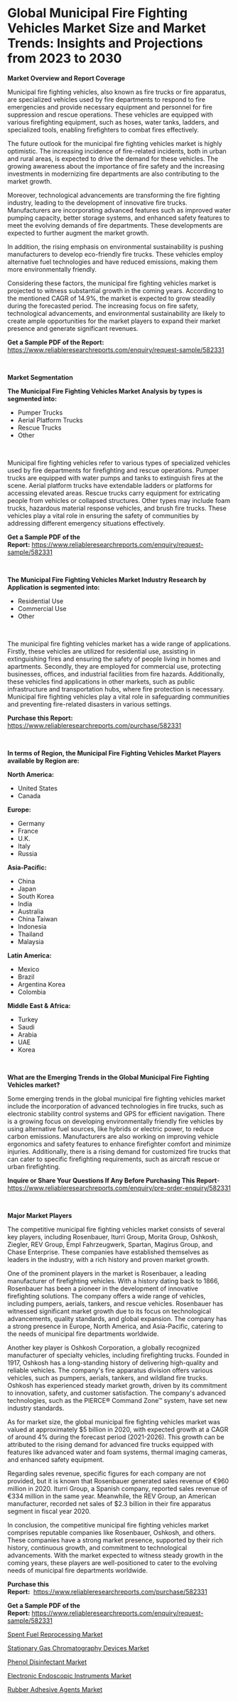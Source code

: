 <p><h1>Global Municipal Fire Fighting Vehicles Market Size and Market Trends: Insights and Projections from 2023 to 2030</h1></p><p><strong>Market Overview and Report Coverage</strong></p>
<p><p>Municipal fire fighting vehicles, also known as fire trucks or fire apparatus, are specialized vehicles used by fire departments to respond to fire emergencies and provide necessary equipment and personnel for fire suppression and rescue operations. These vehicles are equipped with various firefighting equipment, such as hoses, water tanks, ladders, and specialized tools, enabling firefighters to combat fires effectively.</p><p>The future outlook for the municipal fire fighting vehicles market is highly optimistic. The increasing incidence of fire-related incidents, both in urban and rural areas, is expected to drive the demand for these vehicles. The growing awareness about the importance of fire safety and the increasing investments in modernizing fire departments are also contributing to the market growth.</p><p>Moreover, technological advancements are transforming the fire fighting industry, leading to the development of innovative fire trucks. Manufacturers are incorporating advanced features such as improved water pumping capacity, better storage systems, and enhanced safety features to meet the evolving demands of fire departments. These developments are expected to further augment the market growth.</p><p>In addition, the rising emphasis on environmental sustainability is pushing manufacturers to develop eco-friendly fire trucks. These vehicles employ alternative fuel technologies and have reduced emissions, making them more environmentally friendly.</p><p>Considering these factors, the municipal fire fighting vehicles market is projected to witness substantial growth in the coming years. According to the mentioned CAGR of 14.9%, the market is expected to grow steadily during the forecasted period. The increasing focus on fire safety, technological advancements, and environmental sustainability are likely to create ample opportunities for the market players to expand their market presence and generate significant revenues.</p></p>
<p><strong>Get a Sample PDF of the Report:</strong> <a href="https://www.reliableresearchreports.com/enquiry/request-sample/582331">https://www.reliableresearchreports.com/enquiry/request-sample/582331</a></p>
<p>&nbsp;</p>
<p><strong>Market Segmentation</strong></p>
<p><strong>The Municipal Fire Fighting Vehicles Market Analysis by types is segmented into:</strong></p>
<p><ul><li>Pumper Trucks</li><li>Aerial Platform Trucks</li><li>Rescue Trucks</li><li>Other</li></ul></p>
<p>&nbsp;</p>
<p><p>Municipal fire fighting vehicles refer to various types of specialized vehicles used by fire departments for firefighting and rescue operations. Pumper trucks are equipped with water pumps and tanks to extinguish fires at the scene. Aerial platform trucks have extendable ladders or platforms for accessing elevated areas. Rescue trucks carry equipment for extricating people from vehicles or collapsed structures. Other types may include foam trucks, hazardous material response vehicles, and brush fire trucks. These vehicles play a vital role in ensuring the safety of communities by addressing different emergency situations effectively.</p></p>
<p><strong>Get a Sample PDF of the Report:</strong>&nbsp;<a href="https://www.reliableresearchreports.com/enquiry/request-sample/582331">https://www.reliableresearchreports.com/enquiry/request-sample/582331</a></p>
<p>&nbsp;</p>
<p><strong>The Municipal Fire Fighting Vehicles Market Industry Research by Application is segmented into:</strong></p>
<p><ul><li>Residential Use</li><li>Commercial Use</li><li>Other</li></ul></p>
<p>&nbsp;</p>
<p><p>The municipal fire fighting vehicles market has a wide range of applications. Firstly, these vehicles are utilized for residential use, assisting in extinguishing fires and ensuring the safety of people living in homes and apartments. Secondly, they are employed for commercial use, protecting businesses, offices, and industrial facilities from fire hazards. Additionally, these vehicles find applications in other markets, such as public infrastructure and transportation hubs, where fire protection is necessary. Municipal fire fighting vehicles play a vital role in safeguarding communities and preventing fire-related disasters in various settings.</p></p>
<p><strong>Purchase this Report:</strong>&nbsp; <a href="https://www.reliableresearchreports.com/purchase/582331">https://www.reliableresearchreports.com/purchase/582331</a></p>
<p>&nbsp;</p>
<p><strong>In terms of Region, the Municipal Fire Fighting Vehicles Market Players available by Region are:</strong></p>
<p>
    <p> <strong> North America: </strong>
        <ul>
            <li>United States</li>
            <li>Canada</li>
        </ul>
        </p> 
    <p> <strong> Europe: </strong>
        <ul>
            <li>Germany</li>
            <li>France</li>
            <li>U.K.</li>
            <li>Italy</li>
            <li>Russia</li>
        </ul>
        </p> 
    <p> <strong> Asia-Pacific: </strong>
        <ul>
            <li>China</li>
            <li>Japan</li>
            <li>South Korea</li>
            <li>India</li>
            <li>Australia</li>
            <li>China Taiwan</li>
            <li>Indonesia</li>
            <li>Thailand</li>
            <li>Malaysia</li>
        </ul>
        </p> 
    <p> <strong> Latin America: </strong>
        <ul>
            <li>Mexico</li>
            <li>Brazil</li>
            <li>Argentina Korea</li>
            <li>Colombia</li>
        </ul>
        </p> 
    <p> <strong> Middle East & Africa: </strong>
        <ul>
            <li>Turkey</li>
            <li>Saudi</li>
            <li>Arabia</li>
            <li>UAE</li>
            <li>Korea</li>
        </ul>
    </p>
    </p>
<p>&nbsp;</p>
<p><strong>What are the Emerging Trends in the Global Municipal Fire Fighting Vehicles market?</strong></p>
<p><p>Some emerging trends in the global municipal fire fighting vehicles market include the incorporation of advanced technologies in fire trucks, such as electronic stability control systems and GPS for efficient navigation. There is a growing focus on developing environmentally friendly fire vehicles by using alternative fuel sources, like hybrids or electric power, to reduce carbon emissions. Manufacturers are also working on improving vehicle ergonomics and safety features to enhance firefighter comfort and minimize injuries. Additionally, there is a rising demand for customized fire trucks that can cater to specific firefighting requirements, such as aircraft rescue or urban firefighting.</p></p>
<p><strong>Inquire or Share Your Questions If Any Before Purchasing This Report</strong>- <a href="https://www.reliableresearchreports.com/enquiry/pre-order-enquiry/582331">https://www.reliableresearchreports.com/enquiry/pre-order-enquiry/582331</a></p>
<p>&nbsp;</p>
<p><strong>Major Market Players</strong></p>
<p><p>The competitive municipal fire fighting vehicles market consists of several key players, including Rosenbauer, Iturri Group, Morita Group, Oshkosh, Ziegler, REV Group, Empl Fahrzeugwerk, Spartan, Magirus Group, and Chase Enterprise. These companies have established themselves as leaders in the industry, with a rich history and proven market growth.</p><p>One of the prominent players in the market is Rosenbauer, a leading manufacturer of firefighting vehicles. With a history dating back to 1866, Rosenbauer has been a pioneer in the development of innovative firefighting solutions. The company offers a wide range of vehicles, including pumpers, aerials, tankers, and rescue vehicles. Rosenbauer has witnessed significant market growth due to its focus on technological advancements, quality standards, and global expansion. The company has a strong presence in Europe, North America, and Asia-Pacific, catering to the needs of municipal fire departments worldwide.</p><p>Another key player is Oshkosh Corporation, a globally recognized manufacturer of specialty vehicles, including firefighting trucks. Founded in 1917, Oshkosh has a long-standing history of delivering high-quality and reliable vehicles. The company's fire apparatus division offers various vehicles, such as pumpers, aerials, tankers, and wildland fire trucks. Oshkosh has experienced steady market growth, driven by its commitment to innovation, safety, and customer satisfaction. The company's advanced technologies, such as the PIERCE® Command Zone™ system, have set new industry standards.</p><p>As for market size, the global municipal fire fighting vehicles market was valued at approximately $5 billion in 2020, with expected growth at a CAGR of around 4% during the forecast period (2021-2026). This growth can be attributed to the rising demand for advanced fire trucks equipped with features like advanced water and foam systems, thermal imaging cameras, and enhanced safety equipment.</p><p>Regarding sales revenue, specific figures for each company are not provided, but it is known that Rosenbauer generated sales revenue of €960 million in 2020. Iturri Group, a Spanish company, reported sales revenue of €334 million in the same year. Meanwhile, the REV Group, an American manufacturer, recorded net sales of $2.3 billion in their fire apparatus segment in fiscal year 2020.</p><p>In conclusion, the competitive municipal fire fighting vehicles market comprises reputable companies like Rosenbauer, Oshkosh, and others. These companies have a strong market presence, supported by their rich history, continuous growth, and commitment to technological advancements. With the market expected to witness steady growth in the coming years, these players are well-positioned to cater to the evolving needs of municipal fire departments worldwide.</p></p>
<p><strong>Purchase this Report:</strong>&nbsp;&nbsp;<a href="https://www.reliableresearchreports.com/purchase/582331">https://www.reliableresearchreports.com/purchase/582331</a></p>
<p></p>
<p><strong>Get a Sample PDF of the Report:</strong>&nbsp;<a href="https://www.reliableresearchreports.com/enquiry/request-sample/582331">https://www.reliableresearchreports.com/enquiry/request-sample/582331</a></p>
<p><p><a href="https://medium.com/@fosterfahey1016/spent-fuel-reprocessing-market-size-growth-forecast-2023-2030-7c31324b3796">Spent Fuel Reprocessing Market</a></p><p><a href="https://www.linkedin.com/pulse/stationary-gas-chromatography-devices-market-size-growth-forecast/">Stationary Gas Chromatography Devices Market</a></p><p><a href="https://medium.com/@emilywest91/phenol-disinfectant-market-size-growth-forecast-2023-2030-7eb5231ef335">Phenol Disinfectant Market</a></p><p><a href="https://www.linkedin.com/pulse/electronic-endoscopic-instruments-market-challenges-opportunities/">Electronic Endoscopic Instruments Market</a></p><p><a href="https://www.linkedin.com/pulse/rubber-adhesive-agents-market-size-share-amp-trends-analysis/">Rubber Adhesive Agents Market</a></p></p>